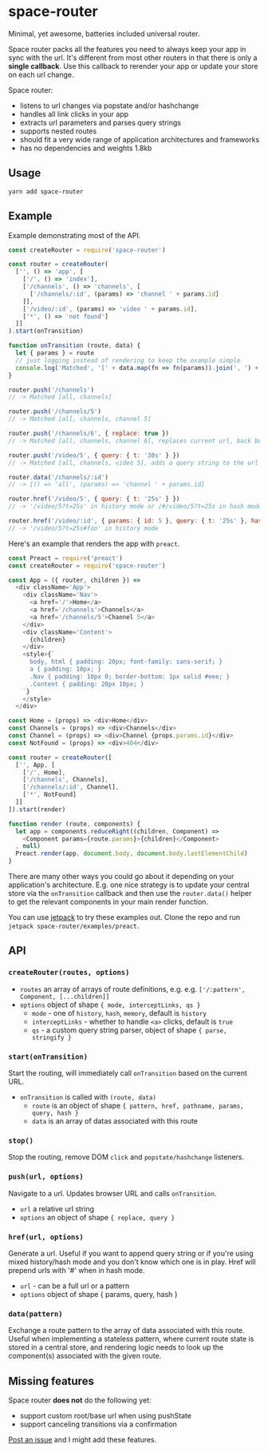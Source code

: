 # space-router

Minimal, yet awesome, batteries included universal router.

Space router packs all the features you need to always keep your app in sync with the url. It's different from most other routers in that there is only a **single callback**. Use this callback to rerender your app or update your store on each url change.

Space router:

- listens to url changes via popstate and/or hashchange
- handles all link clicks in your app
- extracts url parameters and parses query strings
- supports nested routes
- should fit a very wide range of application architectures and frameworks
- has no dependencies and weights 1.8kb

## Usage

    yarn add space-router

## Example

Example demonstrating most of the API.

```js
const createRouter = require('space-router')

const router = createRouter(
  ['', () => 'app', [
    ['/', () => 'index'],
    ['/channels', () => 'channels', [
      ['/channels/:id', (params) => 'channel ' + params.id]
    ]],
    ['/video/:id', (params) => 'video ' + params.id],
    ['*', () => 'not found']
  ]]
).start(onTransition)

function onTransition (route, data) {
  let { params } = route
  // just logging instead of rendering to keep the example simple
  console.log('Matched', '[' + data.map(fn => fn(params)).join(', ') + ']')
}

router.push('/channels')
// -> Matched [all, channels]

router.push('/channels/5')
// -> Matched [all, channels, channel 5]

router.push('/channels/6', { replace: true })
// -> Matched [all, channels, channel 6], replaces current url, back button goes to /channels

router.push('/video/5', { query: { t: '30s' } })
// -> Matched [all, channels, video 5], adds a query string to the url /video/5?t=30s

router.data('/channels/:id')
// -> [() => 'all', (params) => 'channel ' + params.id]

router.href('/video/5', { query: { t: '25s' } })
// -> '/video/5?t=25s' in history mode or /#/video/5?t=25s in hash mode

router.href('/video/:id', { params: { id: 5 }, query: { t: '25s' }, hash: '#foo' })
// -> '/video/5?t=25s#foo' in history mode
```

Here's an example that renders the app with `preact`.

```js
const Preact = require('preact')
const createRouter = require('space-router')

const App = ({ router, children }) =>
  <div className='App'>
    <div className='Nav'>
      <a href='/'>Home</a>
      <a href='/channels'>Channels</a>
      <a href='/channels/5'>Channel 5</a>
    </div>
    <div className='Content'>
      {children}
    </div>
    <style>{`
      body, html { padding: 20px; font-family: sans-serif; }
      a { padding: 10px; }
      .Nav { padding: 10px 0; border-bottom: 1px solid #eee; }
      .Content { padding: 20px 10px; }
    `}
    </style>
  </div>

const Home = (props) => <div>Home</div>
const Channels = (props) => <div>Channels</div>
const Channel = (props) => <div>Channel {props.params.id}</div>
const NotFound = (props) => <div>404</div>

const router = createRouter([
  ['', App, [
    ['/', Home],
    ['/channels', Channels],
    ['/channels/:id', Channel],
    ['*', NotFound]
  ]]
]).start(render)

function render (route, components) {
  let app = components.reduceRight((children, Component) =>
    <Component params={route.params}>{children}</Component>
  , null)
  Preact.render(app, document.body, document.body.lastElementChild)
}
```

There are many other ways you could go about it depending on your application's architecture. E.g. one nice strategy is to update your central store via the `onTransition` callback and then use the `router.data()` helper to get the relevant components in your main render function.

You can use [jetpack](https://github.com/KidkArolis/jetpack) to try these examples out. Clone the repo and run `jetpack space-router/examples/preact`.

## API

### `createRouter(routes, options)`

* `routes` an array of arrays of route definitions, e.g. e.g. `['/:pattern', Component, [...children]]`
* `options` object of shape `{ mode, interceptLinks, qs }`
  * `mode` - one of `history`, `hash`, `memory`, default is `history`
  * `interceptLinks` - whether to handle `<a>` clicks, default is `true`
  * `qs` - a custom query string parser, object of shape `{ parse, stringify }`

### `start(onTransition)`

Start the routing, will immediately call `onTransition` based on the current URL.

* `onTransition` is called with `(route, data)`
  - `route` is an object of shape `{ pattern, href, pathname, params, query, hash }`
  - `data` is an array of datas associated with this route

### `stop()`

Stop the routing, remove DOM `click` and `popstate/hashchange` listeners.

### `push(url, options)`

Navigate to a url. Updates browser URL and calls `onTransition`.

- `url` a relative url string
- `options` an object of shape `{ replace, query }`

### `href(url, options)`

Generate a url. Useful if you want to append query string or if you're using mixed history/hash mode and you don't know which one is in play. Href will prepend urls with '#' when in hash mode.

* `url` - can be a full url or a pattern
* `options` object of shape { params, query, hash }

### `data(pattern)`

Exchange a route pattern to the array of data associated with this route. Useful when implementing a stateless pattern, where current route state is stored in a central store, and rendering logic needs to look up the component(s) associated with the given route.

## Missing features

Space router **does not** do the following yet:

- support custom root/base url when using pushState
- support canceling transitions via a confirmation

[Post an issue](https://github.com/KidkArolis/space-router/issues/new) and I might add these features.
